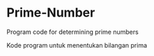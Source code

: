 # Prime-Number
Program code for determining prime numbers

Kode program untuk menentukan bilangan prima
